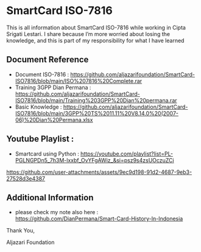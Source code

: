 # SmartCard ISO-7816

This is all information about SmartCard ISO-7816 while working in Cipta Srigati Lestari. I share because I’m more worried about losing the knowledge, and this is part of my responsibility for what I have learned

## Document Reference

- Document ISO-7816 : https://github.com/aljazarifoundation/SmartCard-ISO7816/blob/main/ISO%207816%20Complete.rar
- Training 3GPP Dian Permana : https://github.com/aljazarifoundation/SmartCard-ISO7816/blob/main/Training%203GPP%20Dian%20permana.rar
- Basic Knowledge : https://github.com/aljazarifoundation/SmartCard-ISO7816/blob/main/3GPP%20TS%2011.11%20V8.14.0%20(2007-06)%20Dian%20Permana.xlsx


## Youtube Playlist :
- Smartcard using Python : https://youtube.com/playlist?list=PL-PGLNGPDn5_7h3M-lxxbf_OvYFgAWiz_&si=psz9s4zsUOczuZCi 

https://github.com/user-attachments/assets/9ec9d198-91d2-4687-9eb3-27528d3e4387

## Additional Information

- please check my note also here : https://github.com/DianPermana/Smart-Card-History-In-Indonesia



Thank You,

Aljazari Foundation


